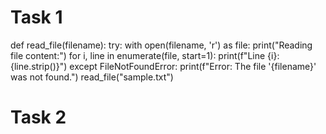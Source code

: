 # Task 1
def read_file(filename):
    try:
        with open(filename, 'r') as file:
            print("Reading file content:")
            for i, line in enumerate(file, start=1):
                print(f"Line {i}: {line.strip()}")
    except FileNotFoundError:
        print(f"Error: The file '{filename}' was not found.")
read_file("sample.txt")

# Task 2
    
